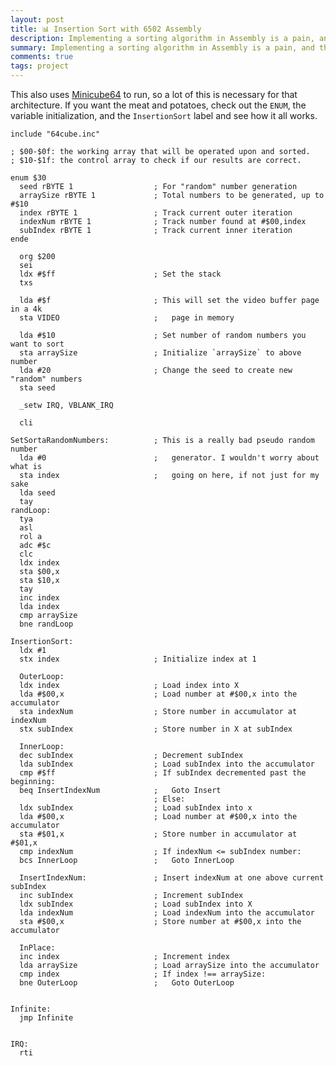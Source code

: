 ```yaml
---
layout: post
title: 📊 Insertion Sort with 6502 Assembly
description: Implementing a sorting algorithm in Assembly is a pain, and the difficulty made it fun.
summary: Implementing a sorting algorithm in Assembly is a pain, and the difficulty made it fun.
comments: true
tags: project
---
```


This also uses [Minicube64][] to run, so a lot of this is necessary for that architecture. If you want the meat and potatoes, check out the `ENUM`, the variable initialization, and the `InsertionSort` label and see how it all works.

```assembly
include "64cube.inc"

; $00-$0f: the working array that will be operated upon and sorted.
; $10-$1f: the control array to check if our results are correct.

enum $30
  seed rBYTE 1                  ; For "random" number generation
  arraySize rBYTE 1             ; Total numbers to be generated, up to #$10
  index rBYTE 1                 ; Track current outer iteration
  indexNum rBYTE 1              ; Track number found at #$00,index
  subIndex rBYTE 1              ; Track current inner iteration
ende

  org $200
  sei
  ldx #$ff                      ; Set the stack
  txs

  lda #$f                       ; This will set the video buffer page in a 4k
  sta VIDEO                     ;   page in memory

  lda #$10                      ; Set number of random numbers you want to sort
  sta arraySize                 ; Initialize `arraySize` to above number
  lda #20                       ; Change the seed to create new "random" numbers
  sta seed

  _setw IRQ, VBLANK_IRQ

  cli

SetSortaRandomNumbers:          ; This is a really bad pseudo random number
  lda #0                        ;   generator. I wouldn't worry about what is
  sta index                     ;   going on here, if not just for my sake
  lda seed
  tay
randLoop:
  tya
  asl
  rol a
  adc #$c
  clc
  ldx index
  sta $00,x
  sta $10,x
  tay
  inc index
  lda index
  cmp arraySize
  bne randLoop

InsertionSort:
  ldx #1
  stx index                     ; Initialize index at 1

  OuterLoop:
  ldx index                     ; Load index into X
  lda #$00,x                    ; Load number at #$00,x into the accumulator
  sta indexNum                  ; Store number in accumulator at indexNum
  stx subIndex                  ; Store number in X at subIndex

  InnerLoop:
  dec subIndex                  ; Decrement subIndex
  lda subIndex                  ; Load subIndex into the accumulator
  cmp #$ff                      ; If subIndex decremented past the beginning:
  beq InsertIndexNum            ;   Goto Insert
                                ; Else:
  ldx subIndex                  ; Load subIndex into x
  lda #$00,x                    ; Load number at #$00,x into the accumulator
  sta #$01,x                    ; Store number in accumulator at #$01,x
  cmp indexNum                  ; If indexNum <= subIndex number:
  bcs InnerLoop                 ;   Goto InnerLoop

  InsertIndexNum:               ; Insert indexNum at one above current subIndex
  inc subIndex                  ; Increment subIndex
  ldx subIndex                  ; Load subIndex into X
  lda indexNum                  ; Load indexNum into the accumulator
  sta #$00,x                    ; Store number at #$00,x into the accumulator

  InPlace:
  inc index                     ; Increment index
  lda arraySize                 ; Load arraySize into the accumulator
  cmp index                     ; If index !== arraySize:
  bne OuterLoop                 ;   Goto OuterLoop


Infinite:
  jmp Infinite


IRQ:
  rti
```

<!-- [**Try it out here!**](https://www.milofultz.com/) // [Check out the project files on GitHub](https://github.com/milofultz/) -->

<!--
- _20211113: Optimized slightly by decrementing count every iteration of OuterLoop_
-->

[Minicube64]: https://github.com/aeriform-io/minicube64/